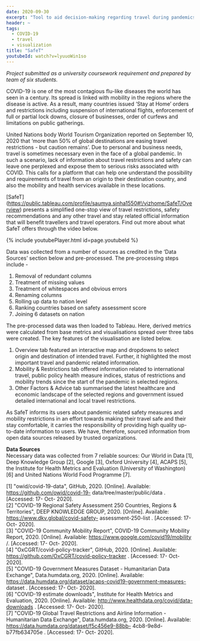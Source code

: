 ```yaml
---
date: 2020-09-30
excerpt: "Tool to aid decision-making regarding travel during pandemics"
header: ~
tags:
  - COVID-19
  - travel
  - visualization
title: "SafeT"
youtubeId: watch?v=lyuuoWin1so
---
```


*Project submitted as a university coursework requirement and prepared by team of six students.*

COVID-19 is one of the most contagious flu-like diseases the world has seen in a century. Its spread is linked with mobility in the regions where the disease is active. As a result, many countries issued ‘Stay at Home’ orders and restrictions including suspension of international flights, enforcement of full or partial lock downs, closure of businesses, order of curfews and limitations on public gatherings. 

United Nations body World Tourism Organization reported on September 10, 2020 that ‘more than 50% of global destinations are easing travel restrictions - but caution remains’. Due to personal and business needs, travel is sometimes necessary even in the face of a global pandemic. In such a scenario, lack of information about travel restrictions and safety can leave one perplexed and expose them to serious risks associated with COVID. This calls for a platform that can help one understand the possibility and requirements of travel from an origin to their destination country, and also the mobility and health services available in these locations. 

[SafeT] (https://public.tableau.com/profile/saumya.sinha1550#!/vizhome/SafeT/Overview) presents a simplified one-stop view of travel restrictions, safety recommendations and any other travel and stay related official information that will benefit travellers and travel operators. Find out more about what SafeT offers through the video below.

{% include youtubePlayer.html id=page.youtubeId %}

Data was collected from a number of sources as credited in the ‘Data Sources’ section below and pre-processed. The pre-processing steps include -
1.	Removal of redundant columns
2.	Treatment of missing values
3.	Treatment of whitespaces and obvious errors
4.	Renaming columns
5.	Rolling up data to nation level
6.	Ranking countries based on safety assessment score
7.	Joining 6 datasets on nation

The pre-processed data was then loaded to Tableau. Here, derived metrics were calculated from base metrics and visualisations spread over three tabs were created. The key features of the visualisation are listed below.
1.	Overview tab featured an interactive map and dropdowns to select origin and destination of intended travel. Further, it highlighted the most important travel and pandemic related information.
2.	Mobility & Restrictions tab offered information related to international travel, public policy health measure indices, status of restrictions and mobility trends since the start of the pandemic in selected regions.
3.	Other Factors & Advice tab summarised the latest healthcare and economic landscape of the selected regions and government issued detailed international and local travel restrictions.  

As SafeT informs its users about pandemic related safety measures and mobility restrictions in an effort towards making their travel safe and their stay comfortable, it carries the responsibility of providing high quality up-to-date information to users. We have, therefore, sourced information from open data sources released by trusted organizations. 

**Data Sources**  
Necessary data was collected from 7 reliable sources: Our World in Data [1], Deep Knowledge Group [2], Google [3], Oxford University [4], ACAPS [5], the Institute for Health Metrics and Evaluation (University of Washington) [6] and United Nations World Food Programme [7]. 

[1] "owid/covid-19-data", GitHub, 2020. [Online]. Available: https://github.com/owid/covid-19- data/tree/master/public/data . [Accessed: 17- Oct- 2020].  
[2] "COVID-19 Regional Safety Assessment 250 Countries, Regions & Territories", DEEP KNOWLEDGE GROUP, 2020. [Online]. Available: https://www.dkv.global/covid-safety- assessment-250-list . [Accessed: 17- Oct- 2020].  
[3] "COVID-19 Community Mobility Report", COVID-19 Community Mobility Report, 2020. [Online]. Available: https://www.google.com/covid19/mobility /. [Accessed: 17- Oct- 2020].  
[4] "OxCGRT/covid-policy-tracker", GitHub, 2020. [Online]. Available: https://github.com/OxCGRT/covid-policy-tracker . [Accessed: 17- Oct- 2020].  
[5] "COVID-19 Government Measures Dataset - Humanitarian Data Exchange", Data.humdata.org, 2020. [Online]. Available: https://data.humdata.org/dataset/acaps-covid19-government-measures- dataset . [Accessed: 17- Oct- 2020].  
[6] "COVID-19 estimate downloads", Institute for Health Metrics and Evaluation, 2020. [Online]. Available: http://www.healthdata.org/covid/data-downloads . [Accessed: 17- Oct- 2020].  
[7] "COVID-19 Global Travel Restrictions and Airline Information - Humanitarian Data Exchange", Data.humdata.org, 2020. [Online].   Available: https://data.humdata.org/dataset/f5c456e9-88bb- 4cb8-9e8d-b77fb634705e . [Accessed: 17- Oct- 2020].